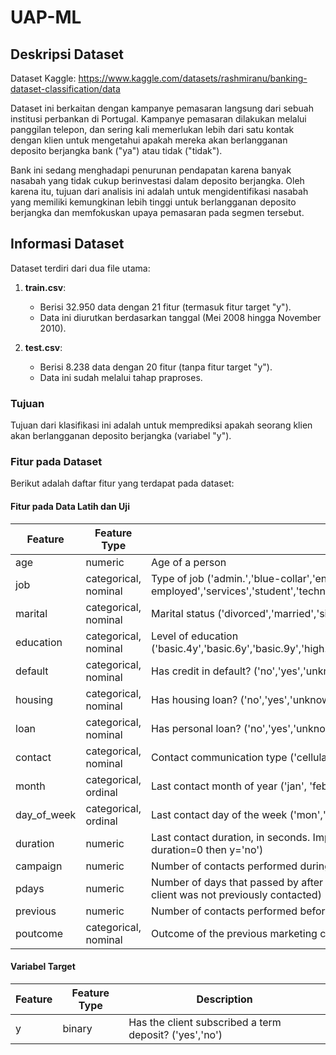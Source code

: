 # UAP-ML

## Deskripsi Dataset
Dataset Kaggle: https://www.kaggle.com/datasets/rashmiranu/banking-dataset-classification/data

Dataset ini berkaitan dengan kampanye pemasaran langsung dari sebuah institusi perbankan di Portugal. Kampanye pemasaran dilakukan melalui panggilan telepon, dan sering kali memerlukan lebih dari satu kontak dengan klien untuk mengetahui apakah mereka akan berlangganan deposito berjangka bank ("ya") atau tidak ("tidak").

Bank ini sedang menghadapi penurunan pendapatan karena banyak nasabah yang tidak cukup berinvestasi dalam deposito berjangka. Oleh karena itu, tujuan dari analisis ini adalah untuk mengidentifikasi nasabah yang memiliki kemungkinan lebih tinggi untuk berlangganan deposito berjangka dan memfokuskan upaya pemasaran pada segmen tersebut.

## Informasi Dataset
Dataset terdiri dari dua file utama:

1. **train.csv**:
   - Berisi 32.950 data dengan 21 fitur (termasuk fitur target "y").
   - Data ini diurutkan berdasarkan tanggal (Mei 2008 hingga November 2010).

2. **test.csv**:
   - Berisi 8.238 data dengan 20 fitur (tanpa fitur target "y").
   - Data ini sudah melalui tahap praproses.

### Tujuan
Tujuan dari klasifikasi ini adalah untuk memprediksi apakah seorang klien akan berlangganan deposito berjangka (variabel "y").

### Fitur pada Dataset
Berikut adalah daftar fitur yang terdapat pada dataset:

#### Fitur pada Data Latih dan Uji
| Feature       | Feature Type              | Description                                                                                       |
|---------------|---------------------------|---------------------------------------------------------------------------------------------------|
| age           | numeric                   | Age of a person                                                                                  |
| job           | categorical, nominal      | Type of job ('admin.','blue-collar','entrepreneur','housemaid','management','retired','self-employed','services','student','technician','unemployed','unknown') |
| marital       | categorical, nominal      | Marital status ('divorced','married','single','unknown'; note: 'divorced' means divorced or widowed) |
| education     | categorical, nominal      | Level of education ('basic.4y','basic.6y','basic.9y','high.school','illiterate','professional.course','university.degree','unknown') |
| default       | categorical, nominal      | Has credit in default? ('no','yes','unknown')                                                   |
| housing       | categorical, nominal      | Has housing loan? ('no','yes','unknown')                                                        |
| loan          | categorical, nominal      | Has personal loan? ('no','yes','unknown')                                                       |
| contact       | categorical, nominal      | Contact communication type ('cellular','telephone')                                              |
| month         | categorical, ordinal      | Last contact month of year ('jan', 'feb', 'mar', …, 'nov', 'dec')                                |
| day_of_week   | categorical, ordinal      | Last contact day of the week ('mon','tue','wed','thu','fri')                                     |
| duration      | numeric                   | Last contact duration, in seconds. Important note: this attribute highly affects the output target (e.g., if duration=0 then y='no') |
| campaign      | numeric                   | Number of contacts performed during this campaign and for this client (includes last contact)    |
| pdays         | numeric                   | Number of days that passed by after the client was last contacted from a previous campaign (999 means client was not previously contacted) |
| previous      | numeric                   | Number of contacts performed before this campaign and for this client                           |
| poutcome      | categorical, nominal      | Outcome of the previous marketing campaign ('failure','nonexistent','success')                  |

#### Variabel Target
| Feature       | Feature Type  | Description                                                                                       |
|---------------|---------------|---------------------------------------------------------------------------------------------------|
| y             | binary        | Has the client subscribed a term deposit? ('yes','no')                                            |
